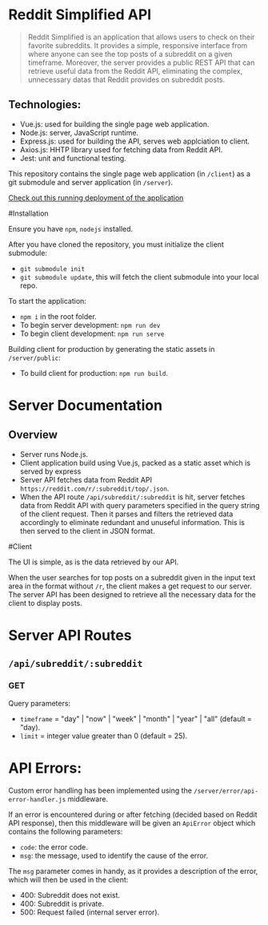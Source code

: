 # Reddit Simplified API

> Reddit Simplified is an application that allows users to check on their favorite subreddits. It provides a simple, responsive interface from where anyone can see the top posts of a subreddit on a given timeframe. Moreover, the server provides a public REST API that can retrieve useful data from the Reddit API, eliminating the complex, unnecessary datas that Reddit provides on subreddit posts.
## Technologies:

- Vue.js: used for building the single page web application.
- Node.js: server, JavaScript runtime.
- Express.js: used for building the API, serves web applciation to client.
- Axios.js: HHTP library used for fetching data from Reddit API.
- Jest: unit and functional testing.

This repository contains the single page web application (in `/client`) as a git submodule and server application (in `/server`).

[Check out this running deployment of the application](https://intense-crag-67403.herokuapp.com/)

#Installation

Ensure you have `npm`, `nodejs` installed.

After you have cloned the repository, you must initialize the client submodule:

- `git submodule init`
- `git submodule update`, this will fetch the client submodule into your local repo.

To start the application:
- `npm i` in the root folder.
- To begin server development: `npm run dev`
- To begin client development: `npm run serve`

Building client for production by generating the static assets in `/server/public`:
- To build client for production: `npm run build`. 

# Server Documentation

## Overview

- Server runs Node.js.
- Client application build using Vue.js, packed as a static asset which is served by express
- Server API fetches data from Reddit API `https://reddit.com/r/:subreddit/top/.json`.
- When the API route `/api/subreddit/:subreddit` is hit, server fetches data from Reddit API with query parameters specified in the query string of the client request. Then it parses and filters the retrieved data accordingly to eliminate redundant and unuseful information. This is then served to the client in JSON format.

#Client

The UI is simple, as is the data retrieved by our API.

When the user searches for top posts on a subreddit given in the input text area in the format without `/r`, the client makes a get request to our server. The server API has been designed to retrieve all the necessary data for the client to display posts. 

# Server API Routes

## `/api/subreddit/:subreddit`

### GET

Query parameters:

- `timeframe` = "day" | "now" | "week" | "month" | "year" | "all" (default = "day).
- `limit`     = integer value greater than 0 (default = 25).

# API Errors:

Custom error handling has been implemented using the `/server/error/api-error-handler.js` middleware. 

If an error is encountered during or after fetching (decided based on Reddit API response), then this middleware will be given an `ApiError` object which contains the following parameters:
- `code`: the error code.
- `msg`: the message, used to identify the cause of the error.

The `msg` parameter comes in handy, as it provides a description of the error, which will then be used in the client:
- 400: Subreddit does not exist.
- 400: Subreddit is private.
- 500: Request failed (internal server error).

